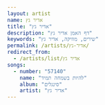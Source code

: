 ```yaml
---
layout: artist
name: אדיר גץ
title: "אדיר גץ"
description: "דף האמן אדיר גץ"
keywords: "שירים, מוזיקה, אדיר גץ"
permalink: /artists/אדיר-גץ/
redirect_from:
  - /artists/list/אדיר גץ
songs:
  - number: "57140"
    name: "להיות בשמחה תמיד"
    album: "סינגלים"
    artist: "אדיר גץ"
---
```

